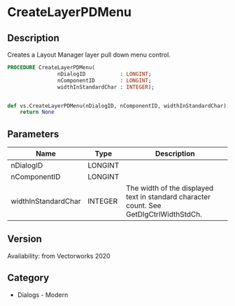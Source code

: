 # CreateLayerPDMenu

## Description
Creates a Layout Manager layer pull down menu control.

```pascal
PROCEDURE CreateLayerPDMenu(
				nDialogID           : LONGINT;
				nComponentID        : LONGINT;
				widthInStandardChar : INTEGER);
```

```python

def vs.CreateLayerPDMenu(nDialogID, nComponentID, widthInStandardChar):
    return None
```

## Parameters
|Name|Type|Description|
|---|---|---|
|nDialogID|LONGINT||
|nComponentID|LONGINT||
|widthInStandardChar|INTEGER|The width of the displayed text in standard character count. See GetDlgCtrlWidthStdCh.|

## Version
Availability: from Vectorworks 2020
## Category
* Dialogs - Modern

